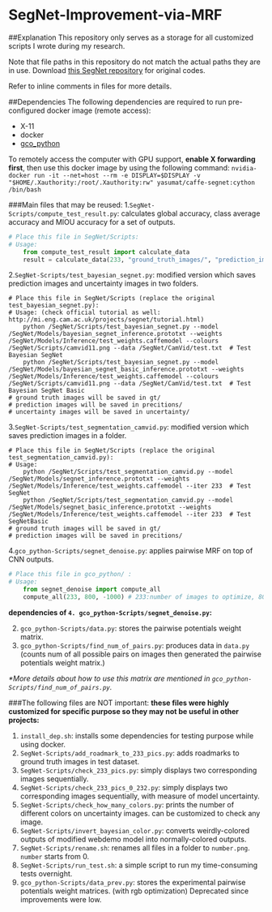 # SegNet-Improvement-via-MRF

##Explanation
This repository only serves as a storage for all customized scripts I wrote during my research.

Note that file paths in this repository do not match the actual paths they are in use. Download [this SegNet repository](https://github.com/alexgkendall/SegNet-Tutorial) for original codes.

Refer to inline comments in files for more details. 

##Dependencies 
The following dependencies are required to run pre-configured docker image (remote access):

* X-11
* docker
* [gco_python](https://github.com/amueller/gco_python)

To remotely access the computer with GPU support, __enable X forwarding first__, then
use this docker image by using the following command: `nvidia-docker run -it --net=host --rm -e DISPLAY=$DISPLAY -v "$HOME/.Xauthority:/root/.Xauthority:rw" yasumat/caffe-segnet:cython /bin/bash`

###Main files that may be reused:
1.`SegNet-Scripts/compute_test_result.py`: calculates global accuracy, class average accuracy and MIOU accuracy for a set of outputs.
```python
# Place this file in SegNet/Scripts:
# Usage:
    from compute_test_result import calculate_data
    result = calculate_data(233, "ground_truth_images/", "prediction_images/") 
```

2.`SegNet-Scripts/test_bayesian_segnet.py`: modified version which saves prediction images and uncertainty images in two folders.
```shell
# Place this file in SegNet/Scripts (replace the original test_bayesian_segnet.py):
# Usage: (check official tutorial as well: http://mi.eng.cam.ac.uk/projects/segnet/tutorial.html)
    python /SegNet/Scripts/test_bayesian_segnet.py --model /SegNet/Models/bayesian_segnet_inference.prototxt --weights /SegNet/Models/Inference/test_weights.caffemodel --colours /SegNet/Scripts/camvid11.png --data /SegNet/CamVid/test.txt  # Test Bayesian SegNet
    python /SegNet/Scripts/test_bayesian_segnet.py --model /SegNet/Models/bayesian_segnet_basic_inference.prototxt --weights /SegNet/Models/Inference/test_weights.caffemodel --colours /SegNet/Scripts/camvid11.png --data /SegNet/CamVid/test.txt  # Test Bayesian SegNet Basic
# ground truth images will be saved in gt/ 
# prediction images will be saved in precitions/
# uncertainty images will be saved in uncertainty/ 
```

3.`SegNet-Scripts/test_segmentation_camvid.py`: modified version which saves prediction images in a folder.
```shell
# Place this file in SegNet/Scripts (replace the original test_segmentation_camvid.py):
# Usage:
    python /SegNet/Scripts/test_segmentation_camvid.py --model /SegNet/Models/segnet_inference.prototxt --weights /SegNet/Models/Inference/test_weights.caffemodel --iter 233  # Test SegNet
    python /SegNet/Scripts/test_segmentation_camvid.py --model /SegNet/Models/segnet_basic_inference.prototxt --weights /SegNet/Models/Inference/test_weights.caffemodel --iter 233  # Test SegNetBasic
# ground truth images will be saved in gt/ 
# prediction images will be saved in precitions/
```

4.`gco_python-Scripts/segnet_denoise.py`: applies pairwise MRF on top of CNN outputs.
```python
# Place this file in gco_python/ :
# Usage:
    from segnet_denoise import compute_all
    compute_all(233, 800, -1000) # 233:number of images to optimize, 800:unary potential weight, -1000:pairwise potential weight
```



__dependencies of `4. gco_python-Scripts/segnet_denoise.py`:__

2. `gco_python-Scripts/data.py`: stores the pairwise potentials weight matrix. 
3. `gco_python-Scripts/find_num_of_pairs.py`: produces data in `data.py` (counts num of all possible pairs on images then generated the pairwise potentials weight matrix.)

_*More details about how to use this matrix are mentioned in `gco_python-Scripts/find_num_of_pairs.py`._



###The following files are NOT important: 
__these files were highly customized for specific purpose so they may not be useful in other projects:__

1. `install_dep.sh`: installs some dependencies for testing purpose while using docker.
2. `SegNet-Scripts/add_roadmark_to_233_pics.py`: adds roadmarks to ground truth images in test dataset. 
3. `SegNet-Scripts/check_233_pics.py`: simply displays two corresponding images sequentially. 
4. `SegNet-Scripts/check_233_pics_0_232.py`: simply displays two corresponding images sequentially, with measure of model uncertainty.
5. `SegNet-Scripts/check_how_many_colors.py`: prints the number of different colors on uncertainty images. can be customized to check any image.
6. `SegNet-Scripts/invert_bayesian_color.py`: converts weirdly-colored outputs of modified webdemo model into normally-colored outputs.
7. `SegNet-Scripts/rename.sh`: renames all files in a folder to `number.png`. `number` starts from 0. 
8. `SegNet-Scripts/run_test.sh`: a simple script to run my time-consuming tests overnight.
9. `gco_python-Scripts/data_prev.py`: stores the experimental pairwise potentials weight matrices. (with rgb optimization) Deprecated since improvements were low.
